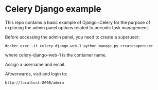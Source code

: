 # Celery Django example
This repo contains a basic example of Django+Celery
for the purpose of exploring the admin panel options
related to periodic task management. 

Before accessing the admin panel, you need to create
a superuser:
```shell
docker exec -it celery-django-web-1 python manage.py createsuperuser
```
where celery-django-web-1 is the container name.

Assign a username and email.

Aftwerwards, visit and login to:
```shell
http://localhost:8000/admin
```